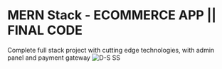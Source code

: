# MERN Stack - ECOMMERCE APP || FINAL CODE
Complete full stack project with cutting edge technologies, with admin panel and payment gateway
![D-S SS](https://github.com/SamiRasheed/1_Ecommerce-Application-2023/assets/129277243/4b0b2b98-a3d3-40d0-b264-2ecbe82fdadf)
